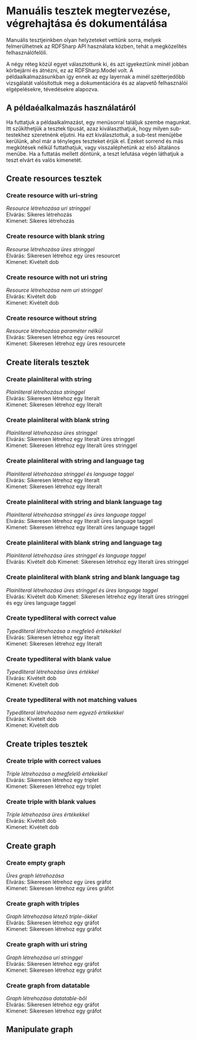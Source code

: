 # Manuális tesztek megtervezése, végrehajtása és dokumentálása
Manuális tesztjeinkben olyan helyzeteket vettünk sorra, melyek felmerülhetnek az RDFSharp API használata közben, tehát a megközelítés felhasználófelöli.

A négy réteg közül egyet választottunk ki, és azt igyekeztünk minél jobban körbejárni és átnézni, ez az RDFSharp.Model volt. A példaalkalmazásunkban így ennek az egy layernak a minél szétterjedőbb vizsgálatát valósítottuk meg a dokumentációra és az alapvető felhasználói elgépelésekre, tévedésekre alapozva.

## A példaéalkalmazás használatáról
Ha futtatjuk a példaalkalmazást, egy menüsorral találjuk szembe magunkat. Itt szűkíthetjük a tesztek típusát, azaz kiválaszthatjuk, hogy milyen sub-testekhez szeretnénk eljutni. Ha ezt kiválasztottuk, a sub-test menüjébe kerülünk, ahol már a tényleges teszteket érjük el. Ezeket sorrend és más megkötések nélkül futtathatjuk, vagy visszaléphetünk az első általános menübe. Ha a futtatás mellett döntünk, a teszt lefutása végén láthatjuk a teszt elvárt és valós kimenetét.

## Create resources tesztek

### Create resource with uri-string
*Resource létrehozása uri stringgel*  
Elvárás: Sikeres létrehozás  
Kimenet: Sikeres létrehozás

### Create resource with blank string
*Resourse létrehozása üres stringgel*  
Elvárás: Sikeresen létrehoz egy üres resourcet  
Kimenet: Kivételt dob

### Create resource with not uri string
*Resource létrehozása nem uri stringgel*  
Elvárás: Kivételt dob  
Kimenet: Kivételt dob

### Create resource without string
*Resource létrehozása paraméter nélkül*  
Elvárás: Sikeresen létrehoz egy üres resourcet  
Kimenet: Sikeresen létrehoz egy üres resourcete

## Create literals tesztek

### Create plainliteral with string
*Plainliteral létrehozása stringgel*  
Elvárás: Sikeresen létrehoz egy literalt  
Kimenet: Sikeresen létrehoz egy literalt

### Create plainliteral with blank string
*Plainliteral létrehozása üres stringgel*  
Elvárás: Sikeresen létrehoz egy literalt üres stringgel  
Kimenet: Sikeresen létrehoz egy literalt üres stringgel

### Create plainliteral with string and language tag
*Plainliteral létrehozása stringgel és language taggel*  
Elvárás: Sikeresen létrehoz egy literalt  
Kimenet: Sikeresen létrehoz egy literalt

### Create plainliteral with string and blank language tag
*Plainliteral létrehozása stringgel és üres language taggel*  
Elvárás: Sikeresen létrehoz egy literalt üres language taggel  
Kimenet: Sikeresen létrehoz egy literalt üres language taggel

### Create plainliteral with blank string and language tag
*Plainliteral létrehozása üres stringgel és language taggel*  
Elvárás: Kivételt dob
Kimenet: Sikeresen létrehoz egy literalt üres stringgel

### Create plainliteral with blank string and blank language tag
*Plainliteral létrehozása üres stringgel és üres language taggel*  
Elvárás: Kivételt dob
Kimenet: Sikeresen létrehoz egy literalt üres stringgel és egy üres language taggel

### Create typedliteral with correct value
*Typedliteral létrehozása a megfeleő értékekkel*  
Elvárás: Sikeresen létrehoz egy literalt  
Kimenet: Sikeresen létrehoz egy literalt

### Create typedliteral with blank value
*Typedliteral létrehozása üres értékkel*  
Elvárás: Kivételt dob  
Kimenet: Kivételt dob

### Create typedliteral with not matching values
*Typedliteral létrehozása nem egyező értékekkel*  
Elvárás: Kivételt dob  
Kimenet: Kivételt dob

## Create triples tesztek

### Create triple with correct values
*Triple létrehozása a megfelelő értékekkel*  
Elvárás: Sikeresen létrehoz egy triplet  
Kimenet: Sikeresen létrehoz egy triplet

### Create triple with blank values
*Triple létrehozása üres értékekkel*  
Elvárás: Kivételt dob  
Kimenet: Kivételt dob

## Create graph

### Create empty graph
*Üres graph létrehozása*  
Elvárás: Sikeresen létrehoz egy üres gráfot  
Kimenet: Sikeresen létrehoz egy üres gráfot

### Create graph with triples
*Graph létrehozása létező triple-ökkel*  
Elvárás: Sikeresen létrehoz egy gráfot  
Kimenet: Sikeresen létrehoz egy gráfot

### Create graph with uri string
*Graph létrehozása uri stringgel*  
Elvárás: Sikeresen létrehoz egy gráfot  
Kimenet: Sikeresen létrehoz egy gráfot

### Create graph from datatable
*Graph létrehozása datatable-ből*  
Elvárás: Sikeresen létrehoz egy gráfot  
Kimenet: Sikeresen létrehoz egy gráfot

## Manipulate graph